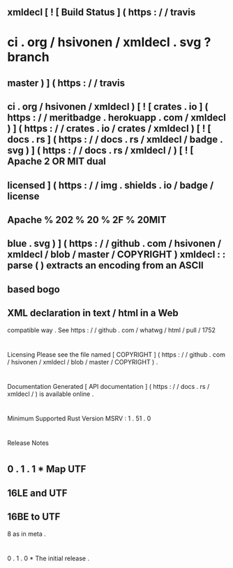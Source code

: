 #
xmldecl
[
!
[
Build
Status
]
(
https
:
/
/
travis
-
ci
.
org
/
hsivonen
/
xmldecl
.
svg
?
branch
=
master
)
]
(
https
:
/
/
travis
-
ci
.
org
/
hsivonen
/
xmldecl
)
[
!
[
crates
.
io
]
(
https
:
/
/
meritbadge
.
herokuapp
.
com
/
xmldecl
)
]
(
https
:
/
/
crates
.
io
/
crates
/
xmldecl
)
[
!
[
docs
.
rs
]
(
https
:
/
/
docs
.
rs
/
xmldecl
/
badge
.
svg
)
]
(
https
:
/
/
docs
.
rs
/
xmldecl
/
)
[
!
[
Apache
2
OR
MIT
dual
-
licensed
]
(
https
:
/
/
img
.
shields
.
io
/
badge
/
license
-
Apache
%
202
%
20
%
2F
%
20MIT
-
blue
.
svg
)
]
(
https
:
/
/
github
.
com
/
hsivonen
/
xmldecl
/
blob
/
master
/
COPYRIGHT
)
xmldecl
:
:
parse
(
)
extracts
an
encoding
from
an
ASCII
-
based
bogo
-
XML
declaration
in
text
/
html
in
a
Web
-
compatible
way
.
See
https
:
/
/
github
.
com
/
whatwg
/
html
/
pull
/
1752
#
#
Licensing
Please
see
the
file
named
[
COPYRIGHT
]
(
https
:
/
/
github
.
com
/
hsivonen
/
xmldecl
/
blob
/
master
/
COPYRIGHT
)
.
#
#
Documentation
Generated
[
API
documentation
]
(
https
:
/
/
docs
.
rs
/
xmldecl
/
)
is
available
online
.
#
#
Minimum
Supported
Rust
Version
MSRV
:
1
.
51
.
0
#
#
Release
Notes
#
#
#
0
.
1
.
1
*
Map
UTF
-
16LE
and
UTF
-
16BE
to
UTF
-
8
as
in
meta
.
#
#
#
0
.
1
.
0
*
The
initial
release
.
